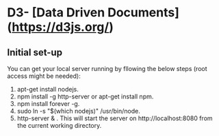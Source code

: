 # D3- [Data Driven Documents] (https://d3js.org/)

## Initial set-up

You can get your local server running by fllowing the below steps (root access might be needed):
1. apt-get install nodejs.
2. npm install -g http-server or apt-get install npm.
3. npm install forever -g.
4. sudo ln -s "$(which nodejs)" /usr/bin/node.
5. http-server & .
This will start the server on http://localhost:8080 from the current working directory.
